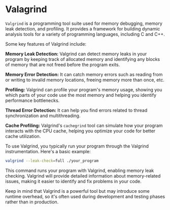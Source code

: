 # Valagrind

`Valgrind` is a programming tool suite used for memory debugging, memory leak detection, and profiling. It provides a framework for building dynamic analysis tools for a variety of programming languages, including C and C++.

Some key features of Valgrind include:

**Memory Leak Detection:** Valgrind can detect memory leaks in your program by keeping track of allocated memory and identifying any blocks of memory that are not freed before the program exits.

**Memory Error Detection:** It can catch memory errors such as reading from or writing to invalid memory locations, freeing memory more than once, etc.

**Profiling:** Valgrind can profile your program's memory usage, showing you which parts of your code use the most memory and helping you identify performance bottlenecks.

**Thread Error Detection:** It can help you find errors related to thread synchronization and multithreading.

**Cache Profiling:** Valgrind's `cachegrind` tool can simulate how your program interacts with the CPU cache, helping you optimize your code for better cache utilization.

To use Valgrind, you typically run your program through the Valgrind instrumentation. Here's a basic example:

```bash
valgrind --leak-check=full ./your_program
```

This command runs your program with Valgrind, enabling memory leak checking. Valgrind will provide detailed information about memory-related issues, making it easier to identify and fix problems in your code.

Keep in mind that Valgrind is a powerful tool but may introduce some runtime overhead, so it's often used during development and testing phases rather than in production.
